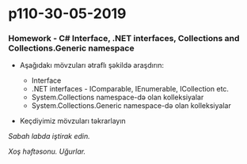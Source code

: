 # p110-30-05-2019

### Homework - C# Interface, .NET interfaces, Collections and Collections.Generic namespace
- Aşağıdakı mövzuları ətraflı şəkildə araşdırın:
  - Interface
  - .NET interfaces - IComparable, IEnumerable, ICollection etc.
  - System.Collections namespace-də olan kolleksiyalar
  - System.Collections.Generic namespace-də olan kolleksiyalar
  
- Keçdiyimiz mövzuları təkrarlayın  

*Sabah labda iştirak edin.*

*Xoş həftəsonu. Uğurlar.*

